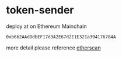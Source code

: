 # token-sender
deploy at on Ethereum Mainchain
```
0xb6b2AAdDdbEF17d3A2E67d2E1E321a394176784A
```
more detail please reference [etherscan](https://etherscan.io/address/0xb6b2aadddbef17d3a2e67d2e1e321a394176784a#code)
